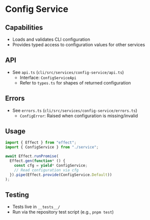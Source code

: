 # Config Service

## Capabilities
- Loads and validates CLI configuration
- Provides typed access to configuration values for other services

## API
- See `api.ts` (`cli/src/services/config-service/api.ts`)
  - Interface: `ConfigServiceApi`
  - Refer to `types.ts` for shapes of returned configuration

## Errors
- See `errors.ts` (`cli/src/services/config-service/errors.ts`)
  - `ConfigError`: Raised when configuration is missing/invalid

## Usage
```ts
import { Effect } from "effect";
import { ConfigService } from "./service";

await Effect.runPromise(
  Effect.gen(function* () {
    const cfg = yield* ConfigService;
    // Read configuration via cfg
  }).pipe(Effect.provide(ConfigService.Default))
);
```

## Testing
- Tests live in `__tests__/`
- Run via the repository test script (e.g., `pnpm test`)
